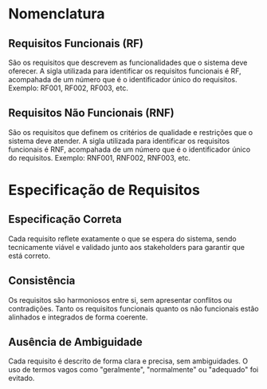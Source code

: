 # Nomenclatura

## Requisitos Funcionais (RF)
São os requisitos que descrevem as funcionalidades que o sistema deve oferecer. A sigla utilizada para identificar os requisitos funcionais é RF, acompahada de um número que é o identificador único do requisitos.  Exemplo: RF001, RF002, RF003, etc.

## Requisitos Não Funcionais (RNF)
São os requisitos que definem os critérios de qualidade e restrições que o sistema deve atender. A sigla utilizada para identificar os requisitos funcionais é RNF, acompahada de um número que é o identificador único do requisitos.  Exemplo: RNF001, RNF002, RNF003, etc.

# Especificação de Requisitos

## Especificação Correta
Cada requisito reflete exatamente o que se espera do sistema, sendo tecnicamente viável e validado junto aos stakeholders para garantir que está correto.

## Consistência
Os requisitos são harmoniosos entre si, sem apresentar conflitos ou contradições. Tanto os requisitos funcionais quanto os não funcionais estão alinhados e integrados de forma coerente.

## Ausência de Ambiguidade
Cada requisito é descrito de forma clara e precisa, sem ambiguidades. O uso de termos vagos como "geralmente", "normalmente" ou "adequado" foi evitado.
